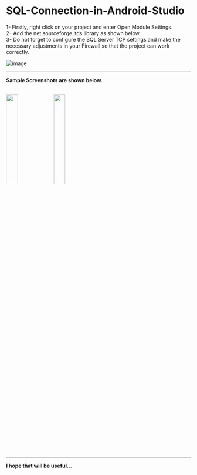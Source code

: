 # SQL-Connection-in-Android-Studio
1- Firstly, right click on your project and enter Open Module Settings.<br>
2- Add the net.sourceforge.jtds library as shown below.<br>
3- Do not forget to configure the SQL Server TCP settings and make the necessary adjustments in your Firewall so that the project can work correctly.<br>

![image](https://user-images.githubusercontent.com/80165784/198872172-bb826edf-3044-453d-9a20-11339d951f83.png)<br>
<hr/>
<b>Sample Screenshots are shown below.</b><br><br>
<p>
<img src="https://user-images.githubusercontent.com/80165784/198872406-ff81dc83-7314-4588-ae0e-d507c362ebdd.png" width=25% height=25% />
<img src="https://user-images.githubusercontent.com/80165784/198872403-85f86083-13eb-454b-b9bb-1b3550b7bb93.png" width=25% height=25% /><br>
</p>
<hr/>
<b>I hope that will be useful...</b>


